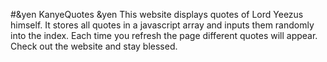 #&yen KanyeQuotes &yen
This website displays quotes of Lord Yeezus himself. It stores all quotes in a javascript array and inputs them randomly into the index. Each time you refresh the page different quotes will appear. Check out the website and stay blessed.
